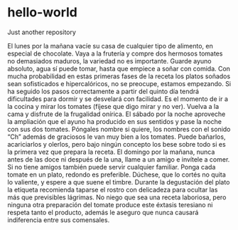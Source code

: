 # hello-world
Just another repository

El lunes por la mañana vacíe su casa de cualquier tipo de alimento, en especial de chocolate. Vaya a la frutería y compre dos hermosos tomates no demasiados maduros, la variedad no es importante. Guarde ayuno absoluto, agua sí puede tomar, hasta que empiece a soñar con comida. Con mucha probabilidad en estas primeras fases de la receta los platos soñados sean sofisticados e hipercalóricos, no se preocupe, estamos empezando. Si ha seguido los pasos correctamente a partir del quinto día tendrá dificultades para dormir y se desvelará con facilidad. Es el momento de ir a la cocina y mirar los tomates (fíjese que digo mirar y no ver). Vuelva a la cama y disfrute de la frugalidad onírica. El sábado por la noche aproveche la ampliación que el ayuno ha producido en sus sentidos y pase la noche con sus dos tomates. Póngales nombre si quiere, los nombres con el sonido “Ch” además de graciosos le van muy bien a los tomates. Puede bañarlos, acariciarlos y olerlos, pero bajo ningún concepto los bese sobre todo si es la primera vez que prepara la receta. El domingo por la mañana, nunca antes de las doce ni después de la una, llame a un amigo e invítele a comer. Si no tiene amigos también puede servir cualquier familiar. Ponga cada tomate en un plato, redondo es preferible. Dúchese, que lo cortés no quita lo valiente, y espere a que suene el timbre. Durante la degustación del plato la etiqueta recomienda taparse el rostro con delicadeza para ocultar las más que previsibles lágrimas. No niego que sea una receta laboriosa, pero ninguna otra preparación del tomate produce este éxtasis teresiano ni respeta tanto el producto, además le aseguro que nunca causará indiferencia entre sus comensales.
